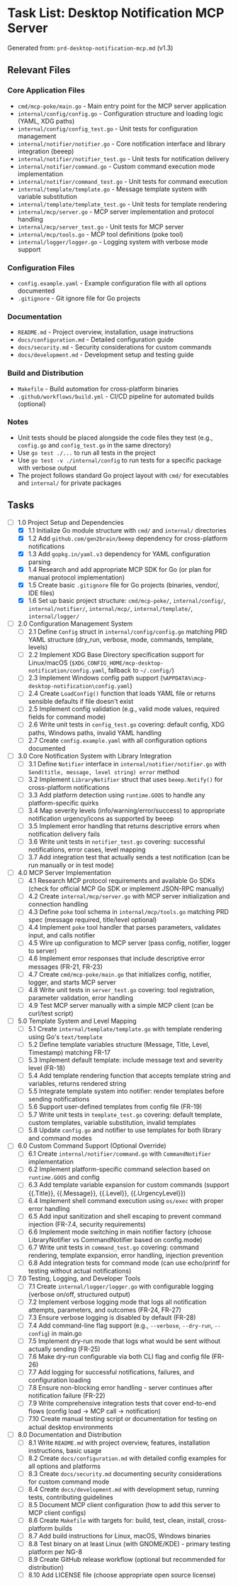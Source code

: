 # Task List: Desktop Notification MCP Server

Generated from: `prd-desktop-notification-mcp.md` (v1.3)

## Relevant Files

### Core Application Files
- `cmd/mcp-poke/main.go` - Main entry point for the MCP server application
- `internal/config/config.go` - Configuration structure and loading logic (YAML, XDG paths)
- `internal/config/config_test.go` - Unit tests for configuration management
- `internal/notifier/notifier.go` - Core notification interface and library integration (beeep)
- `internal/notifier/notifier_test.go` - Unit tests for notification delivery
- `internal/notifier/command.go` - Custom command execution mode implementation
- `internal/notifier/command_test.go` - Unit tests for command execution
- `internal/template/template.go` - Message template system with variable substitution
- `internal/template/template_test.go` - Unit tests for template rendering
- `internal/mcp/server.go` - MCP server implementation and protocol handling
- `internal/mcp/server_test.go` - Unit tests for MCP server
- `internal/mcp/tools.go` - MCP tool definitions (poke tool)
- `internal/logger/logger.go` - Logging system with verbose mode support

### Configuration Files
- `config.example.yaml` - Example configuration file with all options documented
- `.gitignore` - Git ignore file for Go projects

### Documentation
- `README.md` - Project overview, installation, usage instructions
- `docs/configuration.md` - Detailed configuration guide
- `docs/security.md` - Security considerations for custom commands
- `docs/development.md` - Development setup and testing guide

### Build and Distribution
- `Makefile` - Build automation for cross-platform binaries
- `.github/workflows/build.yml` - CI/CD pipeline for automated builds (optional)

### Notes

- Unit tests should be placed alongside the code files they test (e.g., `config.go` and `config_test.go` in the same directory)
- Use `go test ./...` to run all tests in the project
- Use `go test -v ./internal/config` to run tests for a specific package with verbose output
- The project follows standard Go project layout with `cmd/` for executables and `internal/` for private packages

## Tasks

- [ ] 1.0 Project Setup and Dependencies
  - [x] 1.1 Initialize Go module structure with `cmd/` and `internal/` directories
  - [x] 1.2 Add `github.com/gen2brain/beeep` dependency for cross-platform notifications
  - [x] 1.3 Add `gopkg.in/yaml.v3` dependency for YAML configuration parsing
  - [x] 1.4 Research and add appropriate MCP SDK for Go (or plan for manual protocol implementation)
  - [x] 1.5 Create basic `.gitignore` file for Go projects (binaries, vendor/, IDE files)
  - [x] 1.6 Set up basic project structure: `cmd/mcp-poke/`, `internal/config/`, `internal/notifier/`, `internal/mcp/`, `internal/template/`, `internal/logger/`

- [ ] 2.0 Configuration Management System
  - [ ] 2.1 Define `Config` struct in `internal/config/config.go` matching PRD YAML structure (dry_run, verbose, mode, commands, template, levels)
  - [ ] 2.2 Implement XDG Base Directory specification support for Linux/macOS (`$XDG_CONFIG_HOME/mcp-desktop-notification/config.yaml`, fallback to `~/.config/`)
  - [ ] 2.3 Implement Windows config path support (`%APPDATA%\mcp-desktop-notification\config.yaml`)
  - [ ] 2.4 Create `LoadConfig()` function that loads YAML file or returns sensible defaults if file doesn't exist
  - [ ] 2.5 Implement config validation (e.g., valid mode values, required fields for command mode)
  - [ ] 2.6 Write unit tests in `config_test.go` covering: default config, XDG paths, Windows paths, invalid YAML handling
  - [ ] 2.7 Create `config.example.yaml` with all configuration options documented

- [ ] 3.0 Core Notification System with Library Integration
  - [ ] 3.1 Define `Notifier` interface in `internal/notifier/notifier.go` with `Send(title, message, level string) error` method
  - [ ] 3.2 Implement `LibraryNotifier` struct that uses `beeep.Notify()` for cross-platform notifications
  - [ ] 3.3 Add platform detection using `runtime.GOOS` to handle any platform-specific quirks
  - [ ] 3.4 Map severity levels (info/warning/error/success) to appropriate notification urgency/icons as supported by beeep
  - [ ] 3.5 Implement error handling that returns descriptive errors when notification delivery fails
  - [ ] 3.6 Write unit tests in `notifier_test.go` covering: successful notifications, error cases, level mapping
  - [ ] 3.7 Add integration test that actually sends a test notification (can be run manually or in test mode)

- [ ] 4.0 MCP Server Implementation
  - [ ] 4.1 Research MCP protocol requirements and available Go SDKs (check for official MCP Go SDK or implement JSON-RPC manually)
  - [ ] 4.2 Create `internal/mcp/server.go` with MCP server initialization and connection handling
  - [ ] 4.3 Define `poke` tool schema in `internal/mcp/tools.go` matching PRD spec (message required, title/level optional)
  - [ ] 4.4 Implement `poke` tool handler that parses parameters, validates input, and calls notifier
  - [ ] 4.5 Wire up configuration to MCP server (pass config, notifier, logger to server)
  - [ ] 4.6 Implement error responses that include descriptive error messages (FR-21, FR-23)
  - [ ] 4.7 Create `cmd/mcp-poke/main.go` that initializes config, notifier, logger, and starts MCP server
  - [ ] 4.8 Write unit tests in `server_test.go` covering: tool registration, parameter validation, error handling
  - [ ] 4.9 Test MCP server manually with a simple MCP client (can be curl/test script)

- [ ] 5.0 Template System and Level Mapping
  - [ ] 5.1 Create `internal/template/template.go` with template rendering using Go's `text/template`
  - [ ] 5.2 Define template variables structure (Message, Title, Level, Timestamp) matching FR-17
  - [ ] 5.3 Implement default template: include message text and severity level (FR-18)
  - [ ] 5.4 Add template rendering function that accepts template string and variables, returns rendered string
  - [ ] 5.5 Integrate template system into notifier: render templates before sending notifications
  - [ ] 5.6 Support user-defined templates from config file (FR-19)
  - [ ] 5.7 Write unit tests in `template_test.go` covering: default template, custom templates, variable substitution, invalid templates
  - [ ] 5.8 Update `config.go` and notifier to use templates for both library and command modes

- [ ] 6.0 Custom Command Support (Optional Override)
  - [ ] 6.1 Create `internal/notifier/command.go` with `CommandNotifier` implementation
  - [ ] 6.2 Implement platform-specific command selection based on `runtime.GOOS` and config
  - [ ] 6.3 Add template variable expansion for custom commands (support {{.Title}}, {{.Message}}, {{.Level}}, {{.UrgencyLevel}})
  - [ ] 6.4 Implement shell command execution using `os/exec` with proper error handling
  - [ ] 6.5 Add input sanitization and shell escaping to prevent command injection (FR-7.4, security requirements)
  - [ ] 6.6 Implement mode switching in main notifier factory (choose LibraryNotifier vs CommandNotifier based on config.mode)
  - [ ] 6.7 Write unit tests in `command_test.go` covering: command rendering, template expansion, error handling, injection prevention
  - [ ] 6.8 Add integration tests for command mode (can use echo/printf for testing without actual notifications)

- [ ] 7.0 Testing, Logging, and Developer Tools
  - [ ] 7.1 Create `internal/logger/logger.go` with configurable logging (verbose on/off, structured output)
  - [ ] 7.2 Implement verbose logging mode that logs all notification attempts, parameters, and outcomes (FR-24, FR-27)
  - [ ] 7.3 Ensure verbose logging is disabled by default (FR-28)
  - [ ] 7.4 Add command-line flag support (e.g., `--verbose`, `--dry-run`, `--config`) in main.go
  - [ ] 7.5 Implement dry-run mode that logs what would be sent without actually sending (FR-25)
  - [ ] 7.6 Make dry-run configurable via both CLI flag and config file (FR-26)
  - [ ] 7.7 Add logging for successful notifications, failures, and configuration loading
  - [ ] 7.8 Ensure non-blocking error handling - server continues after notification failure (FR-22)
  - [ ] 7.9 Write comprehensive integration tests that cover end-to-end flows (config load → MCP call → notification)
  - [ ] 7.10 Create manual testing script or documentation for testing on actual desktop environments

- [ ] 8.0 Documentation and Distribution
  - [ ] 8.1 Write `README.md` with project overview, features, installation instructions, basic usage
  - [ ] 8.2 Create `docs/configuration.md` with detailed config examples for all options and platforms
  - [ ] 8.3 Create `docs/security.md` documenting security considerations for custom command mode
  - [ ] 8.4 Create `docs/development.md` with development setup, running tests, contributing guidelines
  - [ ] 8.5 Document MCP client configuration (how to add this server to MCP client configs)
  - [ ] 8.6 Create `Makefile` with targets for: build, test, clean, install, cross-platform builds
  - [ ] 8.7 Add build instructions for Linux, macOS, Windows binaries
  - [ ] 8.8 Test binary on at least Linux (with GNOME/KDE) - primary testing platform per NG-8
  - [ ] 8.9 Create GitHub release workflow (optional but recommended for distribution)
  - [ ] 8.10 Add LICENSE file (choose appropriate open source license)
